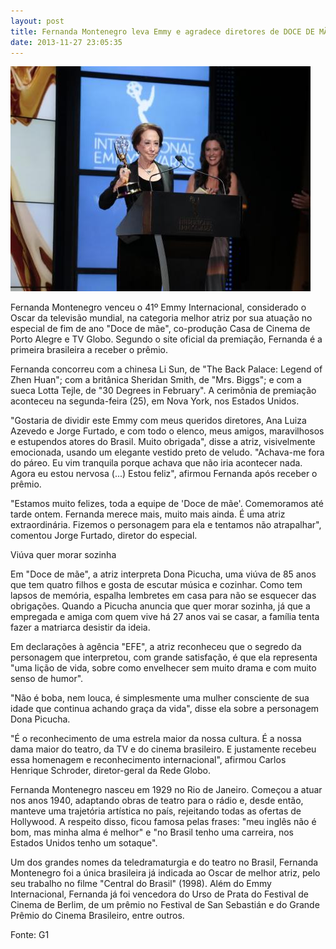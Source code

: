 ```yaml
---
layout: post
title: Fernanda Montenegro leva Emmy e agradece diretores de DOCE DE MÃE
date: 2013-11-27 23:05:35
---
```

![](/uploads/fernanda-emmy.jpg)

Fernanda Montenegro venceu o 41º Emmy Internacional, considerado o Oscar da televisão mundial, na categoria melhor atriz por sua atuação no especial de fim de ano "Doce de mãe", co-produção Casa de Cinema de Porto Alegre e TV Globo. Segundo o site oficial da premiação, Fernanda é a primeira brasileira a receber o prêmio.

Fernanda concorreu com a chinesa Li Sun, de "The Back Palace: Legend of Zhen Huan"; com a britânica Sheridan Smith, de "Mrs. Biggs"; e com a sueca Lotta Tejle, de "30 Degrees in February". A cerimônia de premiação aconteceu na segunda-feira (25), em Nova York, nos Estados Unidos.

"Gostaria de dividir este Emmy com meus queridos diretores, Ana Luiza Azevedo e Jorge Furtado, e com todo o elenco, meus amigos, maravilhosos e estupendos atores do Brasil. Muito obrigada", disse a atriz, visivelmente emocionada, usando um elegante vestido preto de veludo. "Achava-me fora do páreo. Eu vim tranquila porque achava que não iria acontecer nada. Agora eu estou nervosa (...) Estou feliz", afirmou Fernanda após receber o prêmio.

"Estamos muito felizes, toda a equipe de 'Doce de mãe'. Comemoramos até tarde ontem. Fernanda merece mais, muito mais ainda. É uma atriz extraordinária. Fizemos o personagem para ela e tentamos não atrapalhar", comentou Jorge Furtado, diretor do especial.

Viúva quer morar sozinha

Em "Doce de mãe", a atriz interpreta Dona Picucha, uma viúva de 85 anos que tem quatro filhos e gosta de escutar música e cozinhar. Como tem lapsos de memória, espalha lembretes em casa para não se esquecer das obrigações. Quando a Picucha anuncia que quer morar sozinha, já que a empregada e amiga com quem vive há 27 anos vai se casar, a família tenta fazer a matriarca desistir da ideia.

Em declarações à agência "EFE", a atriz reconheceu que o segredo da personagem que interpretou, com grande satisfação, é que ela representa "uma lição de vida, sobre como envelhecer sem muito drama e com muito senso de humor".

"Não é boba, nem louca, é simplesmente uma mulher consciente de sua idade que continua achando graça da vida", disse ela sobre a personagem Dona Picucha.

"É o reconhecimento de uma estrela maior da nossa cultura. É a nossa dama maior do teatro, da TV e do cinema brasileiro. E justamente recebeu essa homenagem e reconhecimento internacional", afirmou Carlos Henrique Schroder, diretor-geral da Rede Globo.

Fernanda Montenegro nasceu em 1929 no Rio de Janeiro. Começou a atuar nos anos 1940, adaptando obras de teatro para o rádio e, desde então, manteve uma trajetória artística no país, rejeitando todas as ofertas de Hollywood. A respeito disso, ficou famosa pelas frases: "meu inglês não é bom, mas minha alma é melhor" e "no Brasil tenho uma carreira, nos Estados Unidos tenho um sotaque".

Um dos grandes nomes da teledramaturgia e do teatro no Brasil, Fernanda Montenegro foi a única brasileira já indicada ao Oscar de melhor atriz, pelo seu trabalho no filme "Central do Brasil" (1998). Além do Emmy Internacional, Fernanda já foi vencedora do Urso de Prata do Festival de Cinema de Berlim, de um prêmio no Festival de San Sebastián e do Grande Prêmio do Cinema Brasileiro, entre outros.

Fonte: G1